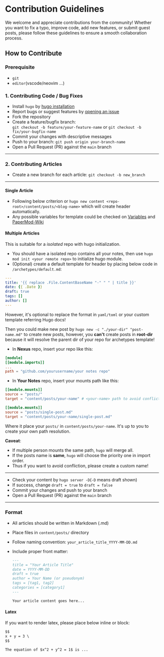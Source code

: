 # Contribution Guidelines

We welcome and appreciate contributions from the community! Whether you want to fix a typo, improve code, add new features, or submit guest posts, please follow these guidelines to ensure a smooth collaboration process.

## How to Contribute

### Prerequisite

- `git`
- `editor`(vscode/neovim ...)

### 1. Contributing Code / Bug Fixes

- Install `hugo` by [hugo installation](https://gohugo.io/installation/)
- Report bugs or suggest features by [opening an issue](https://github.com/lvyuemeng/opencamp-blog/issues/new)
- Fork the repository
- Create a feature/bugfix branch:  
  `git checkout -b feature/your-feature-name` or `git checkout -b fix/your-bugfix-name`
- Commit your changes with descriptive messages
- Push to your branch: `git push origin your-branch-name`
- Open a Pull Request (PR) against the `main` branch

---

### 2. Contributing Articles

- Create a new branch for each article: `git checkout -b new_branch`

---

#### Single Article

- Following below criterion or `hugo new content <repo-root>/content/posts/<blog-name>` which will create header automatically.
- Any possible variables for template could be checked on [Variables](https://hugo-docs.netlify.app/en/variables/page/) and [PaperMod-Wiki](https://github.com/adityatelange/hugo-PaperMod/wiki/Features)

#### Multiple Articles

This is suitable for a *isolated* repo with hugo initialization.

- You should have a isolated repo contains all your notes, then use `hugo mod init <your remote repo>` to initialize hugo module.
- (Optional) create a default template for header by placing below code in `/archetypes/default.md`:

```yaml
---
title: '{{ replace .File.ContentBaseName "-" " " | title }}'
date: {{ .Date }}
draft: true
tags: []
author: []
---
```

However, it's optional to replace the format in `yaml/toml` or your custom template referring Hugo docs!

Then you could make new post by `hugo new -c "./your-dir" "post-name.md"` to create new posts, however, you **can't** create posts in **root-dir** because it will resolve the parent dir of your repo for archetypes template!

- In **Nexus** repo, insert your repo like this:

```toml
[module]
[[module.imports]]
...
path = "github.com/yourusername/your notes repo"
```

- In **Your Notes** repo, insert your mounts path like this:

```toml
[[module.mounts]]
source = "posts/"
target = "content/posts/your-name" # <your-name> path to avoid confliction!

[[module.mounts]]
source = "posts/single-post.md"
target = "content/posts/your-name/single-post.md"
```

Where it place your `posts/` in `content/posts/your-name`. It's up to you to create your own path resolution.

**Caveat**:

- If multiple person mounts the same path, `hugo` will merge all.
- If the posts name is **same**, `hugo` will choose the priority one in import order.
- Thus if you want to avoid confliction, please create a custom name!

---

- Check your content by `hugo server -D`(`-D` means draft shown)
- If success, change `draft = true` to `draft = false`
- Commit your changes and push to your branch
- Open a Pull Request (PR) against the `main` branch

---

### Format

- All articles should be written in Markdown (.md)
- Place files in `content/posts/` directory
- Follow naming convention: `your_article_title_YYYY-MM-DD.md`
- Include proper front matter: 

  ```md
  ---
  title = "Your Article Title"
  date = YYYY-MM-DD
  draft = true 
  author = Your Name (or pseudonym)
  tags = [tag1, tag2]
  categories = [category1]
  ---
  
  Your article content goes here...
  ```

#### Latex

If you want to render latex, please place below inline or block:

```md
$$
x + y = 3 \
$$

The equation of $x^2 + y^2 = 1$ is ...
```